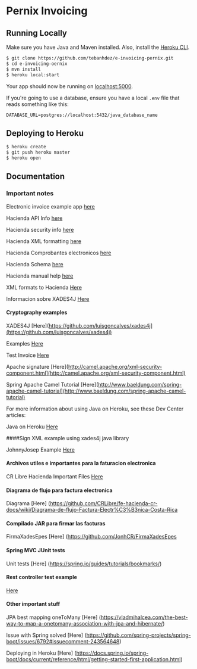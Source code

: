 # Pernix Invoicing


## Running Locally

Make sure you have Java and Maven installed.  Also, install the [Heroku CLI](https://cli.heroku.com/).

```sh
$ git clone https://github.com/tebanhdez/e-invoicing-pernix.git
$ cd e-invoicing-oernix
$ mvn install
$ heroku local:start
```

Your app should now be running on [localhost:5000](http://localhost:5000/).

If you're going to use a database, ensure you have a local `.env` file that reads something like this:

```
DATABASE_URL=postgres://localhost:5432/java_database_name
```

## Deploying to Heroku

```sh
$ heroku create
$ git push heroku master
$ heroku open
```

## Documentation

### Important notes

Electronic invoice example app 
[here](https://flecharoja.com/blog/2017-11/integracion-factura-digital/)

Hacienda API Info 
[here](https://tribunet.hacienda.go.cr/docs/esquemas/2016/v4.2/comprobantes-electronicos-api.html#)

Hacienda security info 
[here](http://www.hacienda.go.cr/contenido/14050-nuevas-funcionalidades-en-atv-para-elaboracion-de-comprobantes-electronicos)

Hacienda XML formatting 
[here](https://tribunet.hacienda.go.cr/FormatosYEstructurasXML.jsp#)

Hacienda Comprobantes electronicos 
[here](https://tribunet.hacienda.go.cr/docs/esquemas/2016/v4.2/ResolucionComprobantesElectronicosDGT-R-48-2016_4.2.pdf)

Hacienda Schema 
[here](https://tribunet.hacienda.go.cr/docs/esquemas/2016/v4.2/MensajeHacienda_V4.2.pdf)

Hacienda manual help 
[here](http://www.hacienda.go.cr/docs/5a550c170342c_Manual%20de%20uso%20de%20la%20Herramienta%20Gratuita%20de%20Facturacion.pdf)

XML formats to Hacienda 
[Here](https://tribunet.hacienda.go.cr/FormatosYEstructurasXML.jsp#)

Informacion sobre XADES4J
[Here](http://luisgoncalves.github.io/xades4j/javadocs/1.3.1/reference/xades4j/package-summary.html)

#### Cryptography examples

XADES4J 
[Here](https://github.com/luisgoncalves/xades4j](https://github.com/luisgoncalves/xades4j)

Examples 
[Here](https://www.programcreek.com/java-api-examples/index.php?api=javax.xml.crypto.dsig.XMLSignatureFactory)

Test Invoice 
[Here](https://github.com/carloswky/pp/blob/master/afirma-crypto-xades/src/test/java/es/gob/afirma/signers/xades/TestFacturaE.java)

Apache signature 
[Here](http://camel.apache.org/xml-security-component.html](http://camel.apache.org/xml-security-component.html)

Spring Apache Camel Tutorial
[Here](http://www.baeldung.com/spring-apache-camel-tutorial](http://www.baeldung.com/spring-apache-camel-tutorial)


For more information about using Java on Heroku, see these Dev Center articles:

Java on Heroku
[Here](https://devcenter.heroku.com/categories/java)

####Sign XML example using xades4j java library

JohnnyJosep Example 
[Here](https://gist.github.com/JohnnyJosep/29cd545db3d0b7abd23279b56d4db194)

#### Archivos utiles e importantes para la faturacion electronica
CR Libre Hacienda Important Files
[Here](https://github.com/CRLibre/fe-hacienda-cr-misc)

#### Diagrama de flujo para factura electronica 
Diagrama
[Here] (https://github.com/CRLibre/fe-hacienda-cr-docs/wiki/Diagrama-de-flujo-Factura-Electr%C3%B3nica-Costa-Rica

#### Compilado JAR para firmar las facturas
FirmaXadesEpes
[Here] (https://github.com/JonhCR/FirmaXadesEpes

#### Spring MVC JUnit tests 
Unit tests
[Here] (https://spring.io/guides/tutorials/bookmarks/)

#### Rest controller test example
[Here](https://blog.zenika.com/2013/01/15/rest-web-services-testing-with-spring-mvc/)

#### Other important stuff
JPA best mapping oneToMany 
[Here] (https://vladmihalcea.com/the-best-way-to-map-a-onetomany-association-with-jpa-and-hibernate/)

Issue with Spring solved 
[Here] (https://github.com/spring-projects/spring-boot/issues/6792#issuecomment-243564648)

Deploying in Heroku
[Here] (https://docs.spring.io/spring-boot/docs/current/reference/html/getting-started-first-application.html)